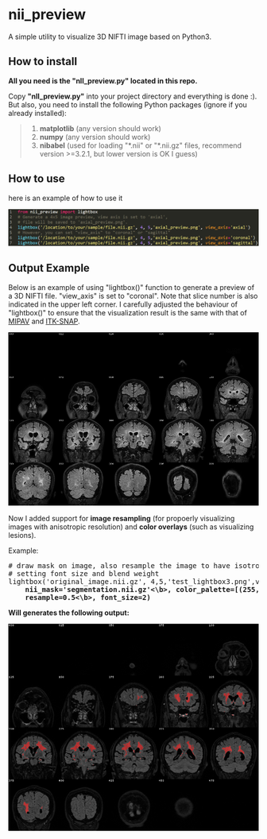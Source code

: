 # nii_preview
A simple utility to visualize 3D NIFTI image based on Python3.

## How to install
**All you need is the "nll_preview.py" located in this repo.**

Copy **"nll_preview.py"** into your project directory and everything is done :).
But also, you need to install the following Python packages (ignore if you already installed):
> 1) **matplotlib** (any version should work)
> 2) **numpy** (any version should work)
> 3) **nibabel** (used for loading "\*.nii" or "\*.nii.gz" files, recommend version >=3.2.1, but lower version is OK I guess)

## How to use
here is an example of how to use it

<p align="left">
  <img 
       src="https://github.com/lchdl/nii_preview/blob/main/how_to_use.png"
       width="800"
  />
</p>

## Output Example
Below is an example of using "lightbox()" function to generate a preview of a 3D NIFTI file. "view_axis" is set to "coronal".
Note that slice number is also indicated in the upper left corner. I carefully adjusted the behaviour of "lightbox()" to
ensure that the visualization result is the same with that of [MIPAV](https://mipav.cit.nih.gov/) and 
[ITK-SNAP](http://www.itksnap.org/pmwiki/pmwiki.php).

<p align="left">
  <img 
       src="https://github.com/lchdl/nii_preview/blob/main/lightbox_coronal.png"
       width="800"
  />
</p>

Now I added support for **image resampling** (for propoerly visualizing images with anisotropic resolution) and 
**color overlays** (such as visualizing lesions).

Example:

<pre>
# draw mask on image, also resample the image to have isotropic resolution
# setting font size and blend weight 
lightbox('original_image.nii.gz', 4,5,'test_lightbox3.png',view_axis='coronal',
    <b>nii_mask='segmentation.nii.gz'<\b>, <b>color_palette=[(255,0,0)]<\b>,blend_weight=0.5,
    <b>resample=0.5<\b>, font_size=2)
</pre>

Will generates the following output:

<p align="left">
  <img 
       src="https://github.com/lchdl/nii_preview/blob/main/resample_and_overlay.png"
       width="800"
  />
</p>
